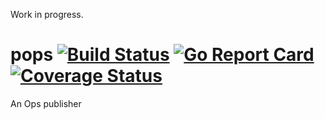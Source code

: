 Work in progress.

# pops [![Build Status](https://api.travis-ci.org/kube-ops/pops.svg?branch=master)](https://travis-ci.org/kube-ops/pops) [![Go Report Card](https://goreportcard.com/badge/github.com/kube-ops/pops)](https://goreportcard.com/report/github.com/kube-ops/pops) [![Coverage Status](https://coveralls.io/repos/github/kube-ops/pops/badge.svg)](https://coveralls.io/github/kube-ops/pops)
An Ops publisher
